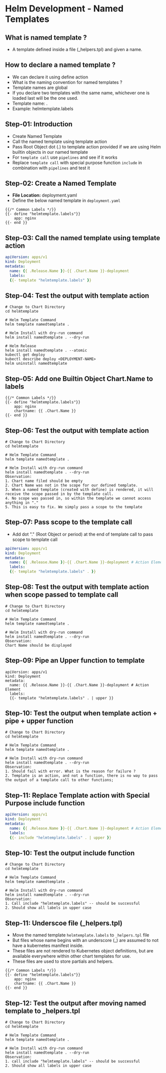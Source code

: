 # Helm Development - Named Templates

## What is  named template ?
- A template defined inside a file (_helpers.tpl) and given a name.

## How to declare a named template ?
- We can declare it using define action
- What is the naming convention for named templates ?
- Template names are global
- If you declare two templates with the same name, whichever one is loaded last will be the one used.
- Template name: <chartname>.<relevant-template-name>
- Example: helmtemplate.labels

## Step-01: Introduction
- Create Named Template
- Call the named template using template action
- Pass Root Object dot (.) to template action provided if we are using Helm builtin objects in our named template
- For `template call` use `pipelines` and see if it works
- Replace `template call` with special purpose function `include` in combination with `pipelines` and test it


## Step-02: Create a Named Template
- **File Location:** deployment.yaml
- Define the below named template in `deployment.yaml`
```t
{{/* Common Labels */}}
{{- define "helmtemplate.labels"}}
    app: nginx
{{- end }}
```

## Step-03: Call the named template using template action
```yaml
apiVersion: apps/v1
kind: Deployment
metadata:
  name: {{ .Release.Name }}-{{ .Chart.Name }}-deployment
  labels:
  {{- template "helmtemplate.labels" }}
```

## Step-04: Test the output with template action
```t
# Change to Chart Directory
cd helmtemplate

# Helm Template Command
helm template namedtemplate .

# Helm Install with dry-run command
helm install namedtemplate . --dry-run

# Helm Release
helm install namedtemplate . --atomic
kubectl get deploy
kubectl describe deploy <DEPLOYMENT-NAME>
helm uninstall namedtemplate
```

## Step-05: Add one Builtin Object Chart.Name to labels
```t
{{/* Common Labels */}}
{{- define "helmtemplate.labels"}}
    app: nginx
    chartname: {{ .Chart.Name }}
{{- end }}
```

## Step-06: Test the output with template action
```t
# Change to Chart Directory
cd helmtemplate

# Helm Template Command
helm template namedtemplate .

# Helm Install with dry-run command
helm install namedtemplate . --dry-run
Observation:
1. Chart name filed should be empty
2. Chart Name was not in the scope for our defined template.
3. When a named template (created with define) is rendered, it will receive the scope passed in by the template call.
4. No scope was passed in, so within the template we cannot access anything in "."
5. This is easy to fix. We simply pass a scope to the template
```

## Step-07: Pass scope to the template call
- Add dot "." (Root Object or period) at the end of template call to pass scope to template call
```yaml
apiVersion: apps/v1
kind: Deployment
metadata:
  name: {{ .Release.Name }}-{{ .Chart.Name }}-deployment # Action Element
  labels:
  {{- template "helmtemplate.labels" . }}
```

## Step-08: Test the output with template action when scope passed to template call
```t
# Change to Chart Directory
cd helmtemplate

# Helm Template Command
helm template namedtemplate .

# Helm Install with dry-run command
helm install namedtemplate . --dry-run
Observation:
Chart Name should be displayed
```

## Step-09: Pipe an Upper function to template
```t
apiVersion: apps/v1
kind: Deployment
metadata:
  name: {{ .Release.Name }}-{{ .Chart.Name }}-deployment # Action Element
  labels:
  {{- template "helmtemplate.labels" . | upper }}
```

## Step-10: Test the output when template action + pipe + upper function
```t
# Change to Chart Directory
cd helmtemplate

# Helm Template Command
helm template namedtemplate .

# Helm Install with dry-run command
helm install namedtemplate . --dry-run
Observation:
1. Should fail with error. What is the reason for failure ?
2. Template is an action, and not a function, there is no way to pass the output of a template call to other functions;
```

## Step-11: Replace Template action with Special Purpose include function
```yaml
apiVersion: apps/v1
kind: Deployment
metadata:
  name: {{ .Release.Name }}-{{ .Chart.Name }}-deployment # Action Element
  labels:
  {{- include "helmtemplate.labels" . | upper }}
```

## Step-10: Test the output include function
```t
# Change to Chart Directory
cd helmtemplate

# Helm Template Command
helm template namedtemplate .

# Helm Install with dry-run command
helm install namedtemplate . --dry-run
Observation:
1. Call include "helmtemplate.labels" -- should be successful
2. Should show all labels in upper case
```
## Step-11: Underscoe file (_helpers.tpl)
- Move the named template `helmtemplate.labels` to `_helpers.tpl` file
- But files whose name begins with an underscore (_) are assumed to not have a kubernetes manifest inside.
- These files are not rendered to Kubernetes object definitions, but are available everywhere within other chart templates for use.
- These files are used to store partials and helpers.
```t
{{/* Common Labels */}}
{{- define "helmtemplate.labels"}}
    app: nginx
    chartname: {{ .Chart.Name }}
{{- end }}
```

## Step-12: Test the output after moving named template to _helpers.tpl
```t
# Change to Chart Directory
cd helmtemplate

# Helm Template Command
helm template namedtemplate .

# Helm Install with dry-run command
helm install namedtemplate . --dry-run
Observation:
1. call include "helmtemplate.labels" -- should be successful
2. Should show all labels in upper case
```

